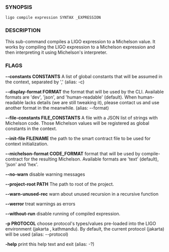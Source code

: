 
### SYNOPSIS
```
ligo compile expression SYNTAX _EXPRESSION
```

### DESCRIPTION
This sub-command compiles a LIGO expression to a Michelson value. It works by compiling the LIGO expression to a Michelson expression and then interpreting it using Michelson's interpreter.

### FLAGS
**--constants CONSTANTS**
A list of global constants that will be assumed in the context, separated by ',' (alias: -c)

**--display-format FORMAT**
the format that will be used by the CLI. Available formats are 'dev', 'json', and 'human-readable' (default). When human-readable lacks details (we are still tweaking it), please contact us and use another format in the meanwhile. (alias: --format)

**--file-constants FILE_CONSTANTS**
A file with a JSON list of strings with Michelson code. Those Michelson values will be registered as global constants in the context.

**--init-file FILENAME**
the path to the smart contract file to be used for context initialization.

**--michelson-format CODE_FORMAT**
format that will be used by compile-contract for the resulting Michelson. Available formats are 'text' (default), 'json' and 'hex'.

**--no-warn**
disable warning messages

**--project-root PATH**
The path to root of the project.

**--warn-unused-rec**
warn about unused recursion in a recursive function

**--werror**
treat warnings as errors

**--without-run**
disable running of compiled expression.

**-p PROTOCOL**
choose protocol's types/values pre-loaded into the LIGO environment (jakarta , kathmandu). By default, the current protocol (jakarta) will be used (alias: --protocol)

**-help**
print this help text and exit (alias: -?)


